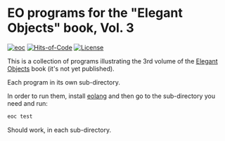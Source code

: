 # EO programs for the "Elegant Objects" book, Vol. 3

[![eoc](https://github.com/yegor256/eo3-programs/actions/workflows/eoc.yml/badge.svg)](https://github.com/yegor256/eo3-programs/actions/workflows/eoc.yml)
[![Hits-of-Code](https://hitsofcode.com/github/objectionary/eo)](https://hitsofcode.com/view/github/objectionary/eo)
[![License](https://img.shields.io/badge/license-MIT-green.svg)](https://github.com/objectionary/eo/blob/master/LICENSE.txt)

This is a collection of programs illustrating the
3rd volume of the [Elegant Objects][book] book
(it's not yet published).

Each program in its own sub-directory.

In order to run them, install [eolang][eoc]
and then go to the sub-directory you need and run:

```bash
eoc test
```

Should work, in each sub-directory.

[book]: https://www.yegor256.com/elegant-objects.html
[eoc]: https://github.com/objectionary/eoc
